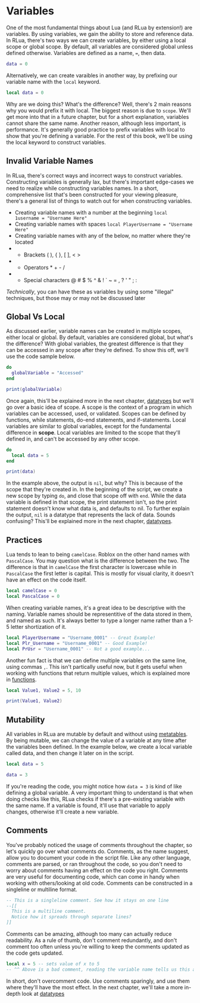 # Variables

One of the most fundamental things about Lua (and RLua by extension!) are variables. By using variables, we gain the ability to store and reference data. In RLua, there's two ways we can create variables, by either using a local scope or global scope. By default, all variables are considered global unless defined otherwise. Variables are defined as a name, `=`, then data.

```lua
data = 0
```

Alternatively, we can create varaibles in another way, by prefixing our variable name with the `local` keyword.

```lua
local data = 0
```

Why are we doing this? What's the difference? Well, there's 2 main reasons why you would prefix it with local. The biggest reason is due to `scope`. We'll get more into that in a future chapter, but for a short explanation, variables cannot share the same name. Another reason, although less important, is performance. It's generally good practice to prefix variables with local to show that you're defining a variable. For the rest of this book, we'll be using the local keyword to construct variables.





## Invalid Variable Names

In RLua, there's correct ways and incorrect ways to construct variables. Constructing variables is generally lax, but there's important edge-cases we need to realize while constructing variables names. In a short, comprehensive list that's been constructed for your viewing pleasure, there's a general list of things to watch out for when constructing variables.

- Creating variable names with a number at the beginning `local 1username = "Username Here" `
- Creating variable names with spaces `local PlayerUsername = "Username Here"`
- Creating variable names with any of the below, no matter where they're located 
- - Brackets ( ), { }, [ ], < >
- - Operators \* + - /
- - Special characters @ # \$ % ^ & ! ` ~ = , ? ' " ; :

_Technically_, you can have these as variables by using some "illegal" techniques, but those may or may not be discussed later





## Global Vs Local
As discussed earlier, variable names can be created in multiple scopes, either local or global. By default, variables are considered global, but what's the difference? With global variables, the greatest difference is that they can be accessed in any scope after they're defined. To show this off, we'll use the code sample below.

```lua
do
  globalVariable = "Accessed"
end

print(globalVariable)
```

Once again, this'll be explained more in the next chapter, [datatypes](./chapter_12_Datatypes) but we'll go over a basic idea of scope. A scope is the context of a program in which variables can be accessed, used, or validated. Scopes can be defined by functions, while statements, do-end statements, and if-statements. Local variables are similar to global variables, except for the fundamental difference in **scope**. Local variables are limited to the scope that they'll defined in, and can't be accessed by any other scope.

```lua
do
  local data = 5
end

print(data)
```

In the example above, the output is `nil`, but why? This is because of the scope that they're created in. In the beginning of the script, we create a new scope by typing `do`, and close that scope off with `end`. While the data variable is defined in that scope, the print statement isn't, so the print statement doesn't know what data is, and defaults to nil. To further explain the output, `nil` is a datatype that represents the lack of data. Sounds confusing? This'll be explained more in the next chapter, [datatypes](./chapter_12_Datatypes.md).





## Practices

Lua tends to lean to being `camelCase`. Roblox on the other hand names with `PascalCase`. You may question what is the difference between the two. The difference is that in `camelCase` the first character is lowercase while in `PascalCase` the first letter is capital. This is mostly for visual clarity, it doesn't have an effect on the code itself.

```lua
local camelCase = 0
local PascalCase = 0
```

When creating variable names, it's a great idea to be descriptive with the naming. Variable names should be representitive of the data stored in them, and named as such. It's always better to type a longer name rather than a 1-5 letter shortization of it. 

```lua
local PlayerUsername = "Username_0001" -- Great Example!
local Plr_Username = "Username_0001" -- Good Example! 
local PrUsr = "Username_0001" -- Not a good example...
```

Another fun fact is that we can define multiple variables on the same line, using commas `,`. This isn't partically useful now, but it gets useful when working with functions that return multiple values, which is explained more in [functions](./chapter_21_Functions.md).

```lua
local Value1, Value2 = 5, 10

print(Value1, Value2)
```



## Mutability

All variables in RLua are mutable by default and without using [metatables](https://www.lua.org/pil/13.html). By being mutable, we can change the value of a variable at any time after the variables been defined. In the example below, we create a local variable called data, and then change it later on in the script.

```lua
local data = 5

data = 3
```

If you're reading the code, you might notice how `data = 3` is kind of like defining a global variable. A very important thing to understand is that when doing checks like this, RLua checks if there's a pre-existing variable with the same name. If a variable is found, it'll use that variable to apply changes, otherwise it'll create a new variable. 





## Comments 

You've probably noticed the usage of comments throughout the chapter, so let's quickly go over what comments do. Comments, as the name suggest, allow you to document your code in the script file. Like any other language, comments are parsed, or ran throughout the code, so you don't need to worry about comments having an effect on the code you right. Comments are very useful for documenting code, which can come in handy when working with others/looking at old code. Comments can be constructed in a singleline or multiline format. 

```lua
-- This is a singleline comment. See how it stays on one line
--[[ 
  This is a multiline comment.
  Notice how it spreads through separate lines?
]]
``` 

Comments can be amazing, although too many can actually reduce readability. As a rule of thumb, don't comment redundantly, and don't comment too often unless you're willing to keep the comments updated as the code gets updated.

```lua
local x = 5 -- sets value of x to 5
-- ^^ Above is a bad comment, reading the variable name tells us this already
```

In short, don't overcomment code. Use comments sparingly, and use them where they'll have the most effect. In the next chapter, we'll take a more in-depth look at [datatypes](./chapter_12_Datatypes.md)
